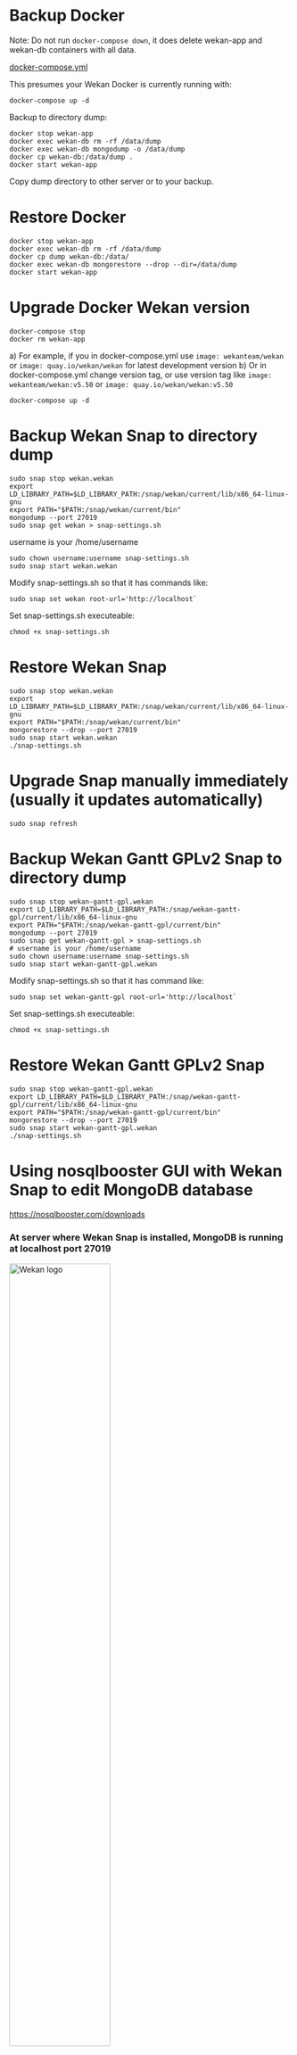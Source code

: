 # Backup Docker

Note: Do not run `docker-compose down`, it does delete wekan-app and wekan-db containers with all data.

[docker-compose.yml](https://raw.githubusercontent.com/wekan/wekan/master/docker-compose.yml)

This presumes your Wekan Docker is currently running with:
```
docker-compose up -d
```
Backup to directory dump:
```
docker stop wekan-app
docker exec wekan-db rm -rf /data/dump
docker exec wekan-db mongodump -o /data/dump
docker cp wekan-db:/data/dump .
docker start wekan-app
```
Copy dump directory to other server or to your backup.

# Restore Docker
```
docker stop wekan-app
docker exec wekan-db rm -rf /data/dump
docker cp dump wekan-db:/data/
docker exec wekan-db mongorestore --drop --dir=/data/dump
docker start wekan-app
```
# Upgrade Docker Wekan version
```
docker-compose stop
docker rm wekan-app
```
a) For example, if you in docker-compose.yml use `image: wekanteam/wekan` or `image: quay.io/wekan/wekan` for latest development version
b) Or in docker-compose.yml change version tag, or use version tag like `image: wekanteam/wekan:v5.50` or `image: quay.io/wekan/wekan:v5.50`
```
docker-compose up -d
```

# Backup Wekan Snap to directory dump
```
sudo snap stop wekan.wekan
export LD_LIBRARY_PATH=$LD_LIBRARY_PATH:/snap/wekan/current/lib/x86_64-linux-gnu
export PATH="$PATH:/snap/wekan/current/bin"
mongodump --port 27019
sudo snap get wekan > snap-settings.sh
```
username is your /home/username
```
sudo chown username:username snap-settings.sh
sudo snap start wekan.wekan
```
Modify snap-settings.sh so that it has commands like:
```
sudo snap set wekan root-url='http://localhost`
```
Set snap-settings.sh executeable:
```
chmod +x snap-settings.sh
```

# Restore Wekan Snap
```
sudo snap stop wekan.wekan
export LD_LIBRARY_PATH=$LD_LIBRARY_PATH:/snap/wekan/current/lib/x86_64-linux-gnu
export PATH="$PATH:/snap/wekan/current/bin"
mongorestore --drop --port 27019
sudo snap start wekan.wekan
./snap-settings.sh
```
# Upgrade Snap manually immediately (usually it updates automatically)

```
sudo snap refresh
```

# Backup Wekan Gantt GPLv2 Snap to directory dump
```
sudo snap stop wekan-gantt-gpl.wekan
export LD_LIBRARY_PATH=$LD_LIBRARY_PATH:/snap/wekan-gantt-gpl/current/lib/x86_64-linux-gnu
export PATH="$PATH:/snap/wekan-gantt-gpl/current/bin"
mongodump --port 27019
sudo snap get wekan-gantt-gpl > snap-settings.sh
# username is your /home/username
sudo chown username:username snap-settings.sh
sudo snap start wekan-gantt-gpl.wekan
```
Modify snap-settings.sh so that it has command like:
```
sudo snap set wekan-gantt-gpl root-url='http://localhost`
```
Set snap-settings.sh executeable:
```
chmod +x snap-settings.sh
```

# Restore Wekan Gantt GPLv2 Snap
```
sudo snap stop wekan-gantt-gpl.wekan
export LD_LIBRARY_PATH=$LD_LIBRARY_PATH:/snap/wekan-gantt-gpl/current/lib/x86_64-linux-gnu
export PATH="$PATH:/snap/wekan-gantt-gpl/current/bin"
mongorestore --drop --port 27019
sudo snap start wekan-gantt-gpl.wekan
./snap-settings.sh
```

# Using nosqlbooster GUI with Wekan Snap to edit MongoDB database

https://nosqlbooster.com/downloads

### At server where Wekan Snap is installed, MongoDB is running at localhost port 27019

<img src="https://wekan.github.io/nosqlbooster-basic-connection.png" width="60%" alt="Wekan logo" />

### You can tunnel via SSH to server, using password auth or private key auth dropdown selection

<img src="https://wekan.github.io/nosqlbooster-ssh-tunnel.png" width="60%" alt="Wekan logo" />

# Scheduled backups to local or remote server

For below scheduled backup scripts, no info from above of this wiki page is required. Backup scripts below have the required settings.

This does backup of [Wekan+RocketChat snap databases](https://github.com/wekan/wekan/wiki/OAuth2) and php website etc.

If you need to backup some remote server or cloud, you can use scp, or read [rclone docs](https://rclone.org/docs/) about how to configure saving to some other remote server or cloud.

The following .sh bash scripts are added as root user to your `/root/` directory.

Backups are created to subdirectories of `/root/backups/`.

Cron is used to schedule backups, for example once a day.

1. To add bash scripts, you change to root user with this command, and your sudo or root password.
```
sudo su
```
2. Use nano editor for editing cron. If you don't have it installed, type:
```
apt install nano
```
3. Then we set text editor to be nano. Otherwise it probably uses vi, that is harder to use.
```
export EDITOR=nano
```
4. Now we start editing cron scheduler. 
```
crontab -e
```
For more info how to make cron time, see https://crontab.guru

In this example, we set backups every day at 04:00, then it runs backup.sh script, and saves output of the backup commands to the bottom of textfile backup.log.txt
```
# m h  dom mon dow   command
0 4 * * * /root/backup.sh >> /root/backup.log.txt 2>&1
```
- For changing to `/root` directory, type: `cd /root`
- for editing backup.sh file, type: `nano backup.sh`
- For saving in nano, press Ctrl-o Enter
- For exiting nano, press Ctrl-x Enter
- Set every .sh file as executeable, for example: `chmod +x backup.sh`

This is content of `backup.sh` script. It runs all the other backup scripts.
If you do not need to backup rocketchat or website, or do not need to use rclone,
you don't need to add those command lines at all.
```
cd /root
./backup-wekan.sh
./backup-rocketchat.sh
./backup-website.sh
rclone move backups cloudname:backup.example.com
```
More about rclone:

/root/rclone-ls-all.sh , shows directory contests at cloud:
```
rclone lsd cloudname:
```
In this example, cron does run backup scripts as root.
This is if you edit cron with command `crontab -e` as root user,
so it edits the cron of root user.

If mongodump command works as normal user for you, you could instead
run backups as normal user, by exiting root user with `exit` and
then as normal user editing cron with `crontab -e`.
You can also list current cron with command `crontab -l`.

If you like to backup Wekan snap settings with this command, then it
only works with sudo at front, or as a root user without sudo at front.
```
sudo snap get wekan > snap-settings.txt
```

This below is backup script for backing up Wekan.

/root/backup-wekan.sh
```
#!/bin/bash

makeDump()
{

    # Backups will be created below this directory.
    backupdir="/root/backups/wekan"

    # Gets the version of the snap.
    version=$(snap list | grep wekan | awk -F ' ' '{print $3}')

    # Gets current time to variable "now"
    now=$(date +'%Y-%m-%d_%H.%M.%S')

    # Creates new backup directory like BACKUPDIR/BACKUPVERSIO-TIMENOW
    mkdir -p $backupdir/$version-$now

    # Targets the dump file.
    #dump=$"/snap/wekan/$version/bin/mongodump"

    # Changes to backup directory
    cd $backupdir/$version-$now

    # Backup Caddy settings
    snap get wekan > snap-settings.txt

    # Show text that database backup is in progress
    printf "\nThe database backup is in progress.\n\n"

    # Backup to current directory, creates subdirectory called "dump"
    # with database dump files
    mongodump --port 27019

    # Change diretory (=cd) to parent directory
    cd ..

    # Show text "Makes the tar.gz archive file"
    printf "\nMakes the tar.gz archive file.\n"

    # Creates tar.gz archive file. This works similarly like creating .zip file.
    tar -zcvf $version-$now.tar.gz $version-$now

    # Delete temporary files that have already been
    # compressed to above tar.gz file
    rm -rf $version-$now

    # Shows text "Backup done."
    printf "\nBackup done.\n"

    # Show where backup archive file is.
    echo "Backup is archived to .tar.gz file at $backupdir/${version}-${now}.tar.gz"
}

# Checks is the user is sudo/root
if [ "$UID" -ne "0" ]
then
    echo "This program must be launched with sudo/root."
    exit 1
fi

# Starts
makeDump
```
/root/backup-rocketchat.sh
```
#!/bin/bash

makeDump()
{

    backupdir="/root/backups/rocketchat"

    # Gets the version of the snap.
    version=$(snap list | grep wekan | awk -F ' ' '{print $3}')

    # Prepares.
    now=$(date +'%Y-%m-%d_%H.%M.%S')
    mkdir -p $backupdir/$version-$now

    # Targets the dump file.
    dump=$"/snap/wekan/$version/bin/mongodump"

    # Makes the backup.
    cd $backupdir/$version-$now
    printf "\nThe database backup is in progress.\n\n"
    $dump --port 27017

    # Makes the tar.gz file.
    cd ..
    printf "\nMakes the tar.gz file.\n"
    tar -zcvf $version-$now.tar.gz $version-$now

    # Cleanups
    rm -rf $version-$now

    # End.
    printf "\nBackup done.\n"
    echo "Backup is archived to .tar.gz file at $backupdir/${version}-${now}.tar.gz"
}

# Checks is the user is sudo/root
if [ "$UID" -ne "0" ]
then
    echo "This program must be launched with sudo/root."
    exit 1
fi

# Starts
makeDump
```
/root/backup-website.sh
```
#!/bin/bash

makeDump()
{

    backupdir="/root/backups/example.com"

    # Gets the version of the snap.
    version=$(snap list | grep wekan | awk -F ' ' '{print $3}')

    # Prepares.
    now=$(date +'%Y-%m-%d_%H.%M.%S')
    mkdir -p $backupdir/$version-$now

    # Makes the backup.
    cd $backupdir/$version-$now
    printf "\nThe file backup is in progress.\n\n"

    # Makes the tar.gz file.
    cd ..
    printf "\nMakes the tar.gz file.\n"
    cp -pR /var/snap/wekan/common/example.com $version-$now
    tar -zcvf $version-$now.tar.gz $version-$now

    # Cleanups
    rm -rf $version-$now

    # End.
    printf "\nBackup done.\n"
    echo "Backup is archived to .tar.gz file at $backupdir/${version}-${now}.tar.gz"
}

# Checks is the user is sudo/root
if [ "$UID" -ne "0" ]
then
    echo "This program must be launched with sudo/root."
    exit 1
fi

# Starts
makeDump
```
/var/snap/wekan/common/Caddyfile
```
chat.example.com {
	proxy / localhost:3000 {
	  websocket
	  transparent
	}
}

https://boards.example.com {
	proxy / localhost:3001 {
	  websocket
	  transparent
	}
}

example.com {
	root /var/snap/wekan/common/example.com
	fastcgi / /var/run/php/php7.0-fpm.sock php
}

matomo.example.com {
        root /var/snap/wekan/common/matomo.example.com
        fastcgi / /var/run/php/php7.0-fpm.sock php
}

# Example CloudFlare free wildcard SSL Origin Certificate, there is example.com.pem at certificates directory with private key at to and cert at bottom.
http://example.com https://example.com {
        tls {
            load /var/snap/wekan/common/certificates
            alpn http/1.1
        }
        root /var/snap/wekan/common/example.com
        browse
}

static.example.com {
	root /var/snap/wekan/common/static.example.com
}
```

## Related talk about MongoDB backup

Related talk, search for "mongodb" this page:
https://fosdem.org/2020/schedule/events/

There is this:

Percona Backup for MongoDB: Status and Plans

Open Source solution for consistent backups of multi-shard MongoDB

- [Slides](https://fosdem.org/2020/schedule/event/perconamongodb/attachments/slides/3768/export/events/attachments/perconamongodb/slides/3768/Percona_Backup_for_MongoDB.pdf)
- [Video webm](https://video.fosdem.org/2020/UD2.119/perconamongodb.webm)
- [Same Video mp4](https://video.fosdem.org/2020/UD2.119/perconamongodb.mp4)

## Related Sandstorm issue

[Creating a backup while the grain is running could cause corruption](https://github.com/sandstorm-io/sandstorm/issues/3186).

## Combining old and new Wekan version data

Note: Do mongodump/mongorestore only when Wekan is stopped: wekan.wekan (Snap) or wekan-app (Docker).

1. From new Wekan export all boards to Wekan JSON.
2. Backup new Wekan with mongodump.
3. Backup old Wekan with mongodump.
4. Restore old Wekan data to new Wekan with mongorestore.
5. Restore new Wekan JSON exported boards by importing them.

## Rescuing board that does not load

Wekan web UI Import/Export JSON does not have all content currently. To upgrade from old Wekan version, use mongodump/mongorestore to newest Wekan, like described below.

To import big JSON file, on Linux you can use xclip to copy textfile to clipboard:
```
sudo apt-get install xclip
cat board.json | xclip -se c
```
Then paste to webbrowser Wekan Add Board / Import / From previous export.

You can [save all MongoDB database content as JSON files](https://github.com/wekan/wekan/wiki/Export-from-Wekan-Sandstorm-grain-.zip-file). Files are base64 encoded in JSON files.

Export board to Wekan JSON, and import as Wekan JSON can make some part of board to load, but you should check is some data missing.

With Wekan Snap, you can use [nosqlbooster GUI](https://nosqlbooster.com/downloads) to login through SSH to Wekan server localhost port 27019 and browse data.

You could use [daff](https://github.com/paulfitz/daff) to compare tables.

## Using Snap Mongo commands on your bash CLI

Add to your `~/.bashrc`
```
export LD_LIBRARY_PATH=$LD_LIBRARY_PATH:/snap/wekan/current/lib/x86_64-linux-gnu
export PATH="$PATH:/snap/wekan/current/bin"
```
Then you can backup:
```
mongodump --port 27019
```
And restore:
```
mongorestore --drop --port 27019
```

## MongoDB shell on Wekan Snap

mongoshell.sh
```bash
#/bin/bash
export LC_ALL=C
export LD_LIBRARY_PATH=$LD_LIBRARY_PATH:/snap/wekan/current/lib/x86_64-linux-gnu
version=$(snap list | grep wekan | awk -F ' ' '{print $3}')
mongo=$"/snap/wekan/$version/bin/mongo"
$mongo --port 27019
```

***

# Snap backup-restore v2

Originally from https://github.com/wekan/wekan-snap/issues/62#issuecomment-470622601

## Backup

wekan-backup.sh
```
#!/bin/bash
export LC_ALL=C
export LD_LIBRARY_PATH=$LD_LIBRARY_PATH:/snap/wekan/current/lib/x86_64-linux-gnu

version=$(snap list | grep wekan | awk -F ' ' '{print $3}')
now=$(date +"%Y%m%d-%H%M%S")
parent_dir="/data/backups/wekan"
backup_dir="${parent_dir}/${now}"
log_file="${parent_dir}/backup-progress.log.${now}"

error () {
  printf "%s: %s\n" "$(basename "${BASH_SOURCE}")" "${1}" >&2
  exit 1
}

trap 'error "An unexpected error occurred."' ERR

take_backup () {
  mkdir -p "${backup_dir}"

  cd "${backup_dir}"

  /snap/wekan/$version/bin/mongodump --quiet --port 27019

  cd ..

  tar -zcf "${now}.tar.gz" "${now}"

  rm -rf "${now}"
}

printf "\n======================================================================="
printf "\nWekan Backup"
printf "\n======================================================================="
printf "\nBackup in progress..."

take_backup 2> "${log_file}"

if [[ -s "${log_file}" ]]
then
  printf "\nBackup failure! Check ${log_file} for more information."
  printf "\n=======================================================================\n\n"
else
  rm "${log_file}"
  printf "...SUCCESS!\n"
  printf "Backup created at ${backup_dir}.tar.gz"
  printf "\n=======================================================================\n\n"
fi
```
wekan-restore.sh
```
#!/bin/bash
export LC_ALL=C
export LD_LIBRARY_PATH=$LD_LIBRARY_PATH:/snap/wekan/current/lib/x86_64-linux-gnu

makesRestore()
{
    file=$1

    ext=$"$(basename $file)"
    parentDir=$"${file:0:${#file}-${#ext}}"
    cd "${parentDir}"

    printf "\nMakes the untar of the archive.\n"

    tar -zxvf "${file}"
    file="${file:0:${#file}-7}"

    version=$(snap list | grep wekan | awk -F ' ' '{print $3}')

    restore=$"/snap/wekan/${version}/bin/mongorestore"

    printf "\nThe database restore is in progress.\n\n"

    ## Only if you get errors about existing indexes, use this below instead:
    ## $restore --quiet --drop --noIndexRestore -d wekan --port 27019 "${file}/dump/wekan"

    $restore --quiet --drop -d wekan --port 27019 "${file}/dump/wekan"

    rm -rf "${file}"

    printf "\nRestore done.\n"
}

makesRestore $1
```

***

# Snap backup-restore v1

## Backup script for MongoDB Data, if running Snap MongoDB at port 27019

```sh
#!/bin/bash

makeDump()
{
    # Gets the version of the snap.
    version=$(snap list | grep wekan | awk -F ' ' '{print $3}')

    # Prepares.
    now=$(date +'%Y-%m-%d_%H.%M.%S')
    mkdir -p /var/backups/wekan/$version-$now

    # Targets the dump file.
    dump=$"/snap/wekan/$version/bin/mongodump"

    # Makes the backup.
    cd /var/backups/wekan/$version-$now
    printf "\nThe database backup is in progress.\n\n"
    $dump --port 27019

    # Makes the tar.gz file.
    cd ..
    printf "\nMakes the tar.gz file.\n"
    tar -zcvf $version-$now.tar.gz $version-$now

    # Cleanups
    rm -rf $version-$now

    # End.
    printf "\nBackup done.\n"
    echo "Backup is archived to .tar.gz file at /var/backups/wekan/${version}-${now}.tar.gz"
}

# Checks is the user is sudo/root
if [ "$UID" -ne "0" ]
then
    echo "This program must be launched with sudo/root."
    exit 1
fi


# Starts
makeDump

```

## Restore script for MongoDB Data, if running Snap MongoDB at port 27019 with a tar.gz archive.

```sh
#!/bin/bash

makesRestore()
{
    # Prepares the folder used for the backup.
    file=$1
    if [[ "$file" != *tar.gz* ]]
    then
        echo "The backup archive must be a tar.gz."
        exit -1
    fi

    # Goes into the parent directory.
    ext=$"$(basename $file)"
    parentDir=$"${file:0:${#file}-${#ext}}"
    cd $parentDir

    # Untar the archive.
    printf "\nMakes the untar of the archive.\n"
    tar -zxvf $file
    file="${file:0:${#file}-7}"
    
    # Gets the version of the snap.
    version=$(snap list | grep wekan | awk -F ' ' '{print $3}')

    # Targets the dump file.
    restore=$"/snap/wekan/$version/bin/mongorestore"

    # Restores.
    printf "\nThe database restore is in progress.\n\n"
    ## Only if you get errors about existing indexes, use this below instead:
    ## $restore --drop --noIndexRestore wekan --port 27019 $file/dump/wekan
    $restore --drop wekan --port 27019 $file/dump/wekan
    printf "\nRestore done.\n"

    # Cleanups
    rm -rf $file
}

# Checks is the user is sudo/root.
if [ "$UID" -ne "0" ]
then
    echo "This program must be launched with sudo/root."
    exit 1
fi


# Start.
makesRestore $1

```

## Docker Backup and Restore

[Docker Backup and Restore](https://github.com/wekan/wekan/wiki/Export-Docker-Mongo-Data)

[Wekan Docker Upgrade](https://github.com/wekan/wekan-mongodb#backup-before-upgrading)

## Snap Backup

[Snap Backup and Restore](https://github.com/wekan/wekan-snap/wiki/Backup-and-restore)

[Wekan Snap upgrade](https://github.com/wekan/wekan-snap/wiki/Install#5-install-all-snap-updates-automatically-between-0200am-and-0400am)

## Sandstorm Backup

Download Wekan grain with arrow down download button to .zip file. You can restore it later.

[Export data from Wekan Sandstorm grain .zip file](https://github.com/wekan/wekan/wiki/Export-from-Wekan-Sandstorm-grain-.zip-file)

## <a name="cloudron">Cloudron

If those [Backup](https://github.com/wekan/wekan/wiki/Backup) ways are not easily found at [Cloudron](https://github.com/wekan/wekan/wiki/Cloudron), one way is to install [Redash](https://redash.io/) and then backup this way:

Redash works with this kind of queries:
```
{
	"collection": "accountSettings",
	"query": {
		"type": 1
	},
	"fields": {
		"_id": 1,
		"booleanValue": 1,
		"createdAt": 1,
		"modifiedAt": 1,		
	}
}
```
So:

1) Create this kind of query:
```
{
	"collection": "boards"
}
```

Later when you modify query, you can remove text like boards with double-click-with-mouse and delete-key-at-keyboard (or select characters with mouse and delete-key-at-keyboard), and then click collection/table >> button to insert name of next collection/table.

2) Click Save

3) Click Execute. This will cache query for use with REST API.

4) Click at right top [...] => Show API key

It looks like this:

https://redash.example.com/api/queries/1/results.json?api_key=...

5) Only when saving first collection/table, Save API key to text file script like this `dl.sh` 
```
#!/bin/bash

# Example: ./dl.sh boards

export APIKEY=https://redash.example.com/api/queries/1/results.json?api_key=...

curl -o $1.json $APIKEY
```

6) Run save script like:
```
./dl.sh boards
```
Note: 1) Save 2) Execute => webbrowser can give this kind of timeout,
but downloading with API script still works:

> wekan
> Error running query: failed communicating with server. Please check your Internet connection and try again.

7) Repeat steps 1-4 and 6 for every collection/table like boards,cards, etc

8) Remove from downloaded .json files extra query related data, so that it is similar like [any other Wekan database backup JSON files](https://github.com/wekan/wekan/wiki/Export-from-Wekan-Sandstorm-grain-.zip-file)

9) Insert data to some other Wekan install with nosqlbooster like mentioned at page [Backup](https://github.com/wekan/wekan/wiki/Backup)



